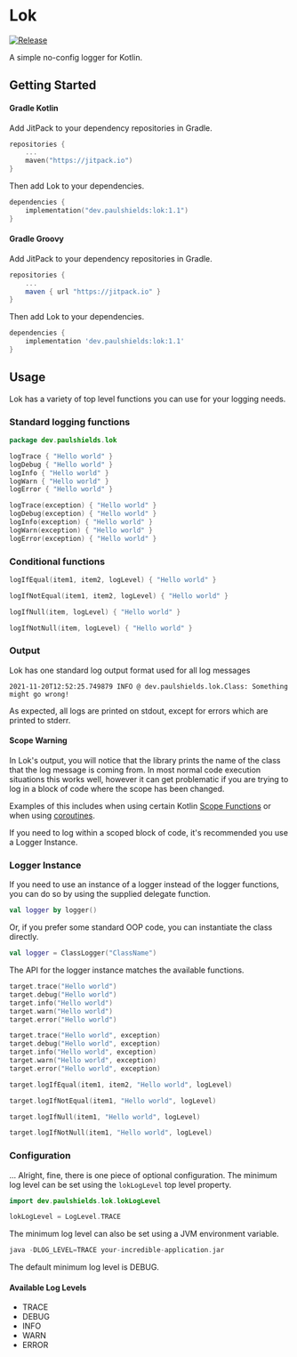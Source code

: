 # Lok 

[![Release](https://jitpack.io/v/Pkshields/Lok.svg)](https://jitpack.io/#dev.paulshields/Lok)

A simple no-config logger for Kotlin.

## Getting Started

#### Gradle Kotlin

Add JitPack to your dependency repositories in Gradle.

```kotlin
repositories {
    ...
    maven("https://jitpack.io")
}
```

Then add Lok to your dependencies.

```kotlin
dependencies {
    implementation("dev.paulshields:lok:1.1")
}
```

#### Gradle Groovy

Add JitPack to your dependency repositories in Gradle.

```gradle
repositories {
    ...
    maven { url "https://jitpack.io" }
}
```

Then add Lok to your dependencies.

```gradle
dependencies {
    implementation 'dev.paulshields:lok:1.1'
}
```

## Usage

Lok has a variety of top level functions you can use for your logging needs.

### Standard logging functions

```kotlin
package dev.paulshields.lok

logTrace { "Hello world" }
logDebug { "Hello world" }
logInfo { "Hello world" }
logWarn { "Hello world" }
logError { "Hello world" }

logTrace(exception) { "Hello world" }
logDebug(exception) { "Hello world" }
logInfo(exception) { "Hello world" }
logWarn(exception) { "Hello world" }
logError(exception) { "Hello world" }
```

### Conditional functions

```kotlin
logIfEqual(item1, item2, logLevel) { "Hello world" }

logIfNotEqual(item1, item2, logLevel) { "Hello world" }

logIfNull(item, logLevel) { "Hello world" }

logIfNotNull(item, logLevel) { "Hello world" }
```

### Output

Lok has one standard log output format used for all log messages

```2021-11-20T12:52:25.749879 INFO @ dev.paulshields.lok.Class: Something might go wrong!```

As expected, all logs are printed on stdout, except for errors which are printed to stderr.

#### Scope Warning

In Lok's output, you will notice that the library prints the name of the class that the log message is coming from. In most normal code execution situations this works well, however it can get problematic if you are trying to log in a block of code where the scope has been changed.

Examples of this includes when using certain Kotlin [Scope Functions](https://kotlinlang.org/docs/scope-functions.html) or when using [coroutines](https://kotlinlang.org/docs/coroutines-guide.html).

If you need to log within a scoped block of code, it's recommended you use a Logger Instance.

### Logger Instance

If you need to use an instance of a logger instead of the logger functions, you can do so by using the supplied delegate function.

```kotlin
val logger by logger()
```

Or, if you prefer some standard OOP code, you can instantiate the class directly.

```kotlin
val logger = ClassLogger("ClassName")
```

The API for the logger instance matches the available functions.

```kotlin
target.trace("Hello world")
target.debug("Hello world")
target.info("Hello world")
target.warn("Hello world")
target.error("Hello world")

target.trace("Hello world", exception)
target.debug("Hello world", exception)
target.info("Hello world", exception)
target.warn("Hello world", exception)
target.error("Hello world", exception)

target.logIfEqual(item1, item2, "Hello world", logLevel)

target.logIfNotEqual(item1, "Hello world", logLevel)

target.logIfNull(item1, "Hello world", logLevel)

target.logIfNotNull(item1, "Hello world", logLevel)
```

### Configuration

... Alright, fine, there is one piece of optional configuration. The minimum log level can be set using the `lokLogLevel` top level property.

```kotlin
import dev.paulshields.lok.lokLogLevel

lokLogLevel = LogLevel.TRACE
```

The minimum log level can also be set using a JVM environment variable.

```kotlin
java -DLOG_LEVEL=TRACE your-incredible-application.jar
```

The default minimum log level is DEBUG.

#### Available Log Levels

* TRACE
* DEBUG
* INFO
* WARN
* ERROR
